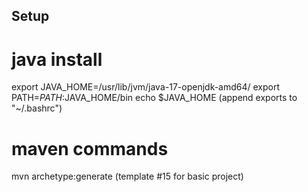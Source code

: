 ## Setup

# java install 
export JAVA_HOME=/usr/lib/jvm/java-17-openjdk-amd64/
export PATH=$PATH:$JAVA_HOME/bin
echo $JAVA_HOME
(append exports to "~/.bashrc")

# maven commands
mvn archetype:generate
(template #15 for basic project)